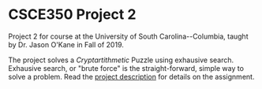 # CSCE350 Project 2
Project 2 for course at the University of South Carolina--Columbia, taught by Dr. Jason O'Kane in Fall of 2019.

The project solves a _Cryptartithmetic_ Puzzle using exhausive search. Exhausive search, or "brute force" is the straight-forward, simple way to solve a problem.
Read the [project description](https://cse.sc.edu/~jokane/teaching/350/project2.pdf) for details on the assignment. 
